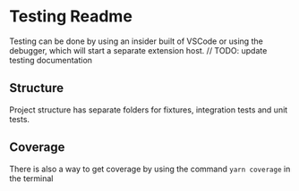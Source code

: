 # Testing Readme #
Testing can be done by using an insider built of VSCode or using the debugger, which will start a separate extension host.
// TODO: update testing documentation

## Structure ##
Project structure has separate folders for fixtures, integration tests and unit tests. 

## Coverage ##
There is also a way to get coverage by using the command ```yarn coverage``` in the terminal